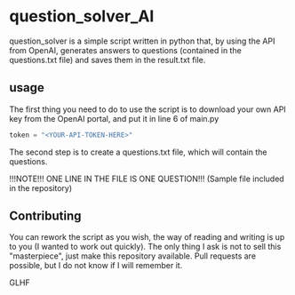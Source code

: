 # question_solver_AI

question_solver is a simple script written in python that, by using the API from OpenAI,
generates answers to questions (contained in the questions.txt file) and saves them in the result.txt file.

## usage
The first thing you need to do to use the script is to download your own API key from the OpenAI portal, and put it in line 6 of main.py
```python
token = "<YOUR-API-TOKEN-HERE>"
```

The second step is to create a questions.txt file, which will contain the questions.

!!!NOTE!!!
ONE LINE IN THE FILE IS ONE QUESTION!!!
(Sample file included in the repository)

## Contributing

You can rework the script as you wish, the way of reading and writing is up to you (I wanted to work out quickly). The only thing I ask is not to sell this "masterpiece", just make this repository available. Pull requests are possible, but I do not know if I will remember it.



GLHF

